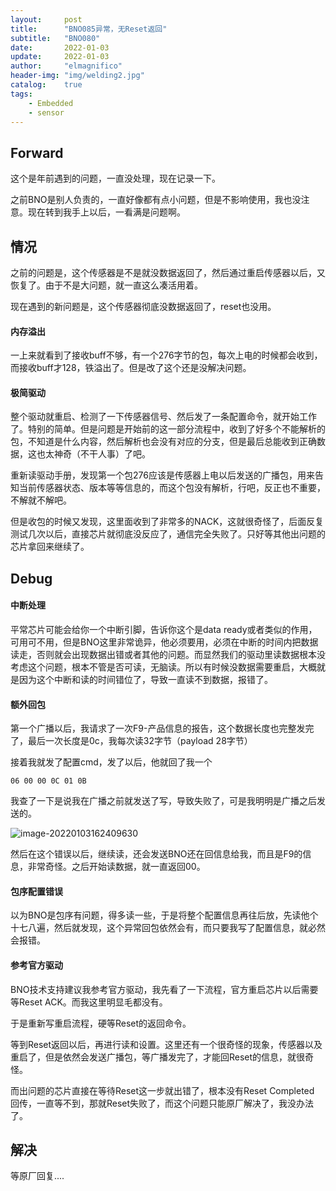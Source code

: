 ```yaml
---
layout:     post
title:      "BNO085异常，无Reset返回"
subtitle:   "BNO080"
date:       2022-01-03
update:     2022-01-03
author:     "elmagnifico"
header-img: "img/welding2.jpg"
catalog:    true
tags:
    - Embedded
    - sensor
---
```


## Forward

这个是年前遇到的问题，一直没处理，现在记录一下。

之前BNO是别人负责的，一直好像都有点小问题，但是不影响使用，我也没注意。现在转到我手上以后，一看满是问题啊。



## 情况

之前的问题是，这个传感器是不是就没数据返回了，然后通过重启传感器以后，又恢复了。由于不是大问题，就一直这么凑活用着。

现在遇到的新问题是，这个传感器彻底没数据返回了，reset也没用。



#### 内存溢出

一上来就看到了接收buff不够，有一个276字节的包，每次上电的时候都会收到，而接收buff才128，铁溢出了。但是改了这个还是没解决问题。



#### 极简驱动

整个驱动就重启、检测了一下传感器信号、然后发了一条配置命令，就开始工作了。特别的简单。但是问题是开始前的这一部分流程中，收到了好多个不能解析的包，不知道是什么内容，然后解析也会没有对应的分支，但是最后总能收到正确数据，这也太神奇（不干人事）了吧。



重新读驱动手册，发现第一个包276应该是传感器上电以后发送的广播包，用来告知当前传感器状态、版本等等信息的，而这个包没有解析，行吧，反正也不重要，不解就不解吧。



但是收包的时候又发现，这里面收到了非常多的NACK，这就很奇怪了，后面反复测试几次以后，直接芯片就彻底没反应了，通信完全失败了。只好等其他出问题的芯片拿回来继续了。



## Debug

#### 中断处理

平常芯片可能会给你一个中断引脚，告诉你这个是data ready或者类似的作用，可用可不用，但是BNO这里非常诡异，他必须要用，必须在中断的时间内把数据读走，否则就会出现数据出错或者其他的问题。而显然我们的驱动里读数据根本没考虑这个问题，根本不管是否可读，无脑读。所以有时候没数据需要重启，大概就是因为这个中断和读的时间错位了，导致一直读不到数据，报错了。



#### 额外回包

第一个广播以后，我请求了一次F9-产品信息的报告，这个数据长度也完整发完了，最后一次长度是0c，我每次读32字节（payload 28字节）

接着我就发了配置cmd，发了以后，他就回了我一个 

```
06 00 00 0C 01 0B 
```

我查了一下是说我在广播之前就发送了写，导致失败了，可是我明明是广播之后发送的。

![image-20220103162409630](https://s2.loli.net/2022/01/03/TXtHg8pdj7IuKv6.png)

然后在这个错误以后，继续读，还会发送BNO还在回信息给我，而且是F9的信息，非常奇怪。之后开始读数据，就一直返回00。



#### 包序配置错误

以为BNO是包序有问题，得多读一些，于是将整个配置信息再往后放，先读他个十七八遍，然后就发现，这个异常回包依然会有，而只要我写了配置信息，就必然会报错。



#### 参考官方驱动

BNO技术支持建议我参考官方驱动，我先看了一下流程，官方重启芯片以后需要等Reset ACK。而我这里明显毛都没有。

于是重新写重启流程，硬等Reset的返回命令。



等到Reset返回以后，再进行读和设置。这里还有一个很奇怪的现象，传感器以及重启了，但是依然会发送广播包，等广播发完了，才能回Reset的信息，就很奇怪。

而出问题的芯片直接在等待Reset这一步就出错了，根本没有Reset Completed 回传，一直等不到，那就Reset失败了，而这个问题只能原厂解决了，我没办法了。



## 解决

等原厂回复....
